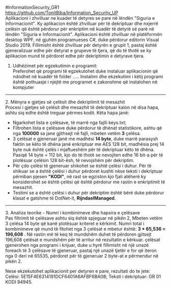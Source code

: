 #InformationSecurity_GR1
https://github.com/TonitBiba/Information_Security_UP <br>
Aplikacioni i zhvilluar ne kuader të detyres se pare në lëndën "Siguria e Informacionit". Ky aplikacion është zhvilluar për të dekriptuar dhe nxjerrë çelësin që është përdorur për enkriptim në kuadër të detyrë së parë në lëndën "Siguria e Informacionit". Aplikacioni është zhvilluar në platëformën desktop WPF, në gjuhën programueses C#, duke përdorur editorin Visual Studio 2019. Fillimisht është zhvilluar për detyrën e grupit 1, pastaj është gjeneralizuar edhe për detyrat e grupeve të tjera, që do të thotë se ky aplikacion mund të përdoret edhe për dekriptimin e detyrave tjera.
1. Udhëzimet për egzekutimin e programit:<br>
  Preferohet që programi të egzekutohet duke instaluar aplikacionin që ndodhet në kuadër të folder .....
  Instalimi dhe ekzekutimi i këtij programi është pothuasje i njejtë me programet e zakonshme që instalohen në kompjuter 
<hr>
2. Mënyra e gjetjes së çelësit dhe dekriptimit të mesazhit <br>
  Procesi i gjetjes së çelësit dhe mesazhit të dekriptuar kalon në disa hapa, ashtu siq edhe është treguar përmes kodit. Këta hapa janë:
    <ul>
      <li> Ngarkohet lista e çelësave, të marrë nga fajlli keys.txt;</li>
      <li> Filtrohen lista e çelësave duke përdorur të dhënat statistikore, ashtu që nga <b>100000</b> sa jane gjithsejt në fajll, mbeten vetëm <b>3</b> çelësa.</li>
      <li> 3 çelësat e gjeneruar janë me madhësi <b>14 byte</b>, duke marrë parasysh faktin se këto të dhëna janë enkriptuar me AES 128 bit, madhësia prej 14 byte nuk është çelës i mjaftueshëm për të dekriptuar këto të dhëna. 
        Pasiqë 14 byte = 112 bit, kjo do të thotë se nevojiten edhe 16 bit-a për të plotësuar çelësin 128 bit-ësh, të nevojshëm për dekriptim.
      </li>
      <li>
        Për çdo çelësi të gjeneruar shikohet se është çelësi i duhur. Për të shikuar se a është çelësi i duhur përdoret kushti nëse teksti i
        dekriptuar përmban pjesen <b>"KODI"</b>, në rast se egziston kjo fjali atëherë ky konsiderohet se është çelësi që është përdorur me rastin e
        enkriptimit të mesazhit.
      </li>
      <li>
        Testimi se a është çelësi i duhur për dekriptim është bërë duke përdorur klasat e gatshme të DotNet-it, <b>RijndaelManaged</b>. 
      </li>      
    </ul>
   <hr/>
3. Analiza teorike - Numri i kombinimeve dhe hapsira e çelësave <br>
  Pas filtrimit të çelësave ashtu siq është spjeguar në pikën 2, Mbeten vetëm 3 çelësa 14 byte që kanë plotësuar kriteret e kërkimit.
  Numri total i kombinimeve që mund të fitohet nga 3 çelësat e mbetur është: <b> 3 * 65,536 =  196,608 </b>.
  Në rastin më të keq të mundshëm duhet të përdoren gjitsejt 196,608 çelësat e mundshëm për të arritur në rezultatin e kërkuar. 
  çelësat gjenerohen nga programi i krijuar, duke u hyrë fillimisht në një unazë foreach të 3 çelësave të gjeneruar, pastaj një unazë tjetër
  e for që iteron nga 0 deri në 65535, përdoret për të gjeneruar 2 byte-at e përmendur në pikën 2.

Nese ekzekutohet aplikacionit per detyren e pare, rezultati do te jete:
  Celësi: 5E15F4E6314191DCF6401A6AFBF6BA08;
  Teksti i dekriptuar: GR 01 KODI 94945.
